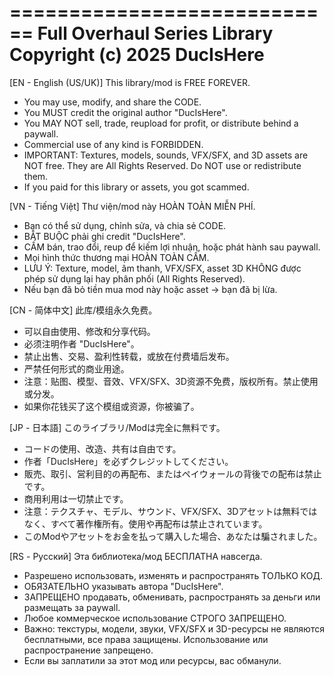 ============================
 Full Overhaul Series Library
 Copyright (c) 2025 DucIsHere
============================

[EN - English (US/UK)]
This library/mod is FREE FOREVER.
- You may use, modify, and share the CODE.
- You MUST credit the original author "DucIsHere".
- You MAY NOT sell, trade, reupload for profit, or distribute behind a paywall.
- Commercial use of any kind is FORBIDDEN.
- IMPORTANT: Textures, models, sounds, VFX/SFX, and 3D assets are NOT free. 
  They are All Rights Reserved. Do NOT use or redistribute them.
- If you paid for this library or assets, you got scammed.

[VN - Tiếng Việt]
Thư viện/mod này HOÀN TOÀN MIỄN PHÍ.
- Bạn có thể sử dụng, chỉnh sửa, và chia sẻ CODE.
- BẮT BUỘC phải ghi credit "DucIsHere".
- CẤM bán, trao đổi, reup để kiếm lợi nhuận, hoặc phát hành sau paywall.
- Mọi hình thức thương mại HOÀN TOÀN CẤM.
- LƯU Ý: Texture, model, âm thanh, VFX/SFX, asset 3D KHÔNG được phép sử dụng lại hay phân phối (All Rights Reserved).
- Nếu bạn đã bỏ tiền mua mod này hoặc asset → bạn đã bị lừa.

[CN - 简体中文]
此库/模组永久免费。
- 可以自由使用、修改和分享代码。
- 必须注明作者 "DucIsHere"。
- 禁止出售、交易、盈利性转载，或放在付费墙后发布。
- 严禁任何形式的商业用途。
- 注意：贴图、模型、音效、VFX/SFX、3D资源不免费，版权所有。禁止使用或分发。
- 如果你花钱买了这个模组或资源，你被骗了。

[JP - 日本語]
このライブラリ/Modは完全に無料です。
- コードの使用、改造、共有は自由です。
- 作者「DucIsHere」を必ずクレジットしてください。
- 販売、取引、営利目的の再配布、またはペイウォールの背後での配布は禁止です。
- 商用利用は一切禁止です。
- 注意：テクスチャ、モデル、サウンド、VFX/SFX、3Dアセットは無料ではなく、すべて著作権所有。使用や再配布は禁止されています。
- このModやアセットをお金を払って購入した場合、あなたは騙されました。

[RS - Русский]
Эта библиотека/мод БЕСПЛАТНА навсегда.
- Разрешено использовать, изменять и распространять ТОЛЬКО КОД.
- ОБЯЗАТЕЛЬНО указывать автора "DucIsHere".
- ЗАПРЕЩЕНО продавать, обменивать, распространять за деньги или размещать за paywall.
- Любое коммерческое использование СТРОГО ЗАПРЕЩЕНО.
- Важно: текстуры, модели, звуки, VFX/SFX и 3D-ресурсы не являются бесплатными, все права защищены. Использование или распространение запрещено.
- Если вы заплатили за этот мод или ресурсы, вас обманули.
